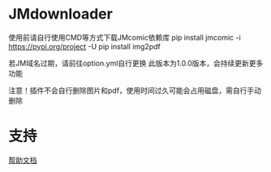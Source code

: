 # JMdownloader

使用前请自行使用CMD等方式下载JMcomic依赖库
pip install jmcomic -i https://pypi.org/project -U
pip install img2pdf

若JM域名过期，请前往option.yml自行更换
此版本为1.0.0版本，会持续更新更多功能

注意！插件不会自行删除图片和pdf，使用时间过久可能会占用磁盘，需自行手动删除
# 支持

[帮助文档](https://astrbot.soulter.top/center/docs/%E5%BC%80%E5%8F%91/%E6%8F%92%E4%BB%B6%E5%BC%80%E5%8F%91/
)
